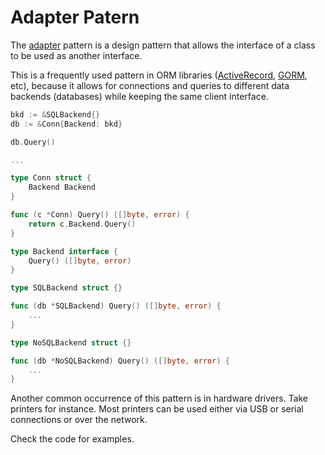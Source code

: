 # Adapter Patern

The [adapter](https://en.wikipedia.org/wiki/Adapter_pattern) pattern is a design pattern that allows the interface of a class to be used as another interface.

This is a frequently used pattern in ORM libraries ([ActiveRecord](https://guides.rubyonrails.org/active_record_basics.html), [GORM](https://gorm.io/index.html), etc), because it allows for connections and queries to different data backends (databases) while keeping the same client interface.

```go
bkd := &SQLBackend{}
db := &Conn{Backend: bkd}

db.Query()

...

type Conn struct {
    Backend Backend
}

func (c *Conn) Query() ([]byte, error) {
    return c.Backend.Query()
}

type Backend interface {
    Query() ([]byte, error)
}

type SQLBackend struct {}

func (db *SQLBackend) Query() ([]byte, error) {
    ...
}

type NoSQLBackend struct {}

func (db *NoSQLBackend) Query() ([]byte, error) {
    ...
}
```

Another common occurrence of this pattern is in hardware drivers. Take printers for instance.
Most printers can be used either via USB or serial connections or over the network.

Check the code for examples.
